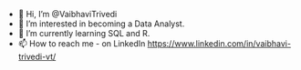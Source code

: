 - 👋 Hi, I’m @VaibhaviTrivedi
- 👀 I’m interested in becoming a Data Analyst.
- 🌱 I’m currently learning SQL and R. 
- 📫 How to reach me - on LinkedIn https://www.linkedin.com/in/vaibhavi-trivedi-vt/

<!---
VaibhaviTrivedi/VaibhaviTrivedi is a ✨ special ✨ repository because its `README.md` (this file) appears on your GitHub profile.
You can click the Preview link to take a look at your changes.
--->
